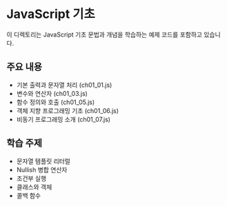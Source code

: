 # JavaScript 기초

이 디렉토리는 JavaScript 기초 문법과 개념을 학습하는 예제 코드를 포함하고 있습니다.

## 주요 내용

- 기본 출력과 문자열 처리 (ch01_01.js)
- 변수와 연산자 (ch01_03.js)
- 함수 정의와 호출 (ch01_05.js)
- 객체 지향 프로그래밍 기초 (ch01_06.js)
- 비동기 프로그래밍 소개 (ch01_07.js)

## 학습 주제

- 문자열 템플릿 리터럴
- Nullish 병합 연산자
- 조건부 실행
- 클래스와 객체
- 콜백 함수
